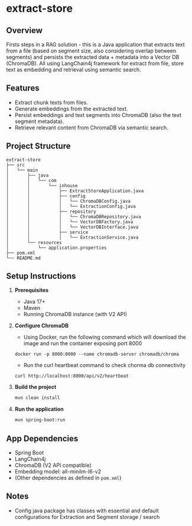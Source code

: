 # extract-store

## Overview
Firsts steps in a RAG solution - this is a Java application that extracts text from a file (based on segment size, also considering overlap between segments) and persists the extracted data + metadata into a Vector DB (ChromaDB). All using LangChain4j framework for extract from file, store text as embedding and retrieval using semantic search.

## Features
- Extract chunk texts from files.
- Generate embeddings from the extracted text.
- Persist embeddings and text segments into ChromaDB (also the text segment metadata).
- Retrieve relevant content from ChromaDB via semantic search.

## Project Structure
```
extract-store
├── src
│   └── main
│       ├── java
│       │   └── com
│       │       └── inhouse
│       │           ├── ExtractStoreApplication.java
│       │           ├── config
│       │           │   └── ChromaDBConfig.java
│       │           │   └── ExtractionConfig.java
│       │           ├── repository
│       │           │   └── ChromaDBRepository.java
│       │           │   └── VectorDBFactory.java
│       │           │   └── VectorDBInterface.java
│       │           ├── service
│       │           │   └── ExtractionService.java
│       └── resources
│           └── application.properties
├── pom.xml
└── README.md
```

## Setup Instructions

1. **Prerequisites**
   - Java 17+
   - Maven
   - Running ChromaDB instance (with V2 API) 
   
2. **Configure ChromaDB**
   
   - Using Docker, run the following command which will download the image and run the container exposing port 8000
   ```
   docker run -p 8000:8000 --name chromadb-server chromadb/chroma
   ```
   
   - Run the curl heartbeat command to check chorma db connectivity
   ```
   curl http://localhost:8000/api/v2/heartbeat
   ```

3. **Build the project**
   ```sh
   mvn clean install
   ```

4. **Run the application**
   ```sh
   mvn spring-boot:run
   ```
## App Dependencies

- Spring Boot
- LangChain4j
- ChromaDB (V2 API compatible)
- Embedding model: all-minilm-l6-v2 
- (Other dependencies as defined in `pom.xml`)

## Notes

- Config java package has classes with essential and default configurations for Extraction and Segment storage / search